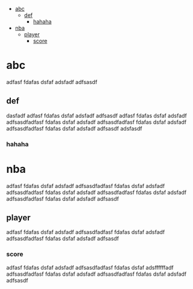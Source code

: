 <!-- MarkdownTOC -->

- [abc](#abc)
    - [def](#def)
        - [hahaha](#hahaha)
- [nba](#nba)
    - [player](#player)
        - [score](#score)

<!-- /MarkdownTOC -->


# abc
adfasf
fdafas
dsfaf
adsfadf
adfsasdf
## def
dasfadf
adfasf
fdafas
dsfaf
adsfadf
adfsasdf
adfasf
fdafas
dsfaf
adsfadf
adfsasdfadfasf
fdafas
dsfaf
adsfadf
adfsasdfadfasf
fdafas
dsfaf
adsfadf
adfsasdfadfasf
fdafas
dsfaf
adsfadf
adfsasdf
adsfasdf
### hahaha

# nba
adfasf
fdafas
dsfaf
adsfadf
adfsasdfadfasf
fdafas
dsfaf
adsfadf
adfsasdfadfasf
fdafas
dsfaf
adsfadf
adfsasdfadfasf
fdafas
dsfaf
adsfadf
adfsasdfadfasf
fdafas
dsfaf
adsfadf
adfsasdf

## player
adfasf
fdafas
dsfaf
adsfadf
adfsasdfadfasf
fdafas
dsfaf
adsfadf
adfsasdfadfasf
fdafas
dsfaf
adsfadf
adfsasdf
### score
adfasf
fdafas
dsfaf
adsfadf
adfsasdfadfasf
fdafas
dsfaf
adsffffffadf
adfsasdfadfasf
fdafas
dsfaf
adsfadf
adfsasdfadfasf
fdafas
dsfaf
adsfadf
adfsasdf
